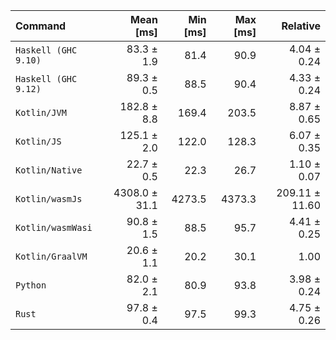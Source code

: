 | Command | Mean [ms] | Min [ms] | Max [ms] | Relative |
|:---|---:|---:|---:|---:|
| `Haskell (GHC 9.10)` | 83.3 ± 1.9 | 81.4 | 90.9 | 4.04 ± 0.24 |
| `Haskell (GHC 9.12)` | 89.3 ± 0.5 | 88.5 | 90.4 | 4.33 ± 0.24 |
| `Kotlin/JVM` | 182.8 ± 8.8 | 169.4 | 203.5 | 8.87 ± 0.65 |
| `Kotlin/JS` | 125.1 ± 2.0 | 122.0 | 128.3 | 6.07 ± 0.35 |
| `Kotlin/Native` | 22.7 ± 0.5 | 22.3 | 26.7 | 1.10 ± 0.07 |
| `Kotlin/wasmJs` | 4308.0 ± 31.1 | 4273.5 | 4373.3 | 209.11 ± 11.60 |
| `Kotlin/wasmWasi` | 90.8 ± 1.5 | 88.5 | 95.7 | 4.41 ± 0.25 |
| `Kotlin/GraalVM` | 20.6 ± 1.1 | 20.2 | 30.1 | 1.00 |
| `Python` | 82.0 ± 2.1 | 80.9 | 93.8 | 3.98 ± 0.24 |
| `Rust` | 97.8 ± 0.4 | 97.5 | 99.3 | 4.75 ± 0.26 |
